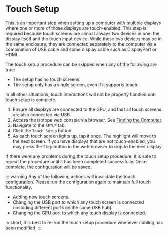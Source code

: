 # Touch Setup

This is an important step when setting up a computer with multiple displays where one or more of those displays are touch-enabled. This step is required because touch screens are almost always two devices in one: the display itself and the touch input device. While these two devices may be in the same enclosure, they are connected separately to the computer via a combination of USB cable and some display cable such as DisplayPort or HDMI.

The touch setup procedure can be skipped when any of the following are true:

* The setup has no touch screens.
* The setup only has a single screen, even if it supports touch.

In all other situations, touch interactions will not be properly handled until touch setup is complete.

1. Ensure all displays are connected to the GPU, and that all touch screens are also connected via USB.
2. Access the isotope web console via browser. See [Finding the Computer](./finding-the-computer).
3. Navigate to the `SETUP` tab.
4. Click the `Touch Setup` button.
5. As each touch screen lights up, tap it once. The highlight will move to the next screen. If you have displays that are not touch-enabled, you may press the `Skip` button in the web browser to skip to the next display.

If there were any problems during the touch setup procedure, it is safe to repeat the procedure until it has been completed successfully. Once complete, the configuration will be saved.

::: warning
Any of the following actions will invalidate the touch configuration. Please run the configuration again to maintain full touch functionality.
* Adding new touch screens.
* Changing the USB port to which any touch screen is connected (including different ports on the same USB hub).
* Changing the GPU port to which any touch display is connected.

In short, it is best to re-run the touch setup procedure whenever cabling has been modified.
:::
